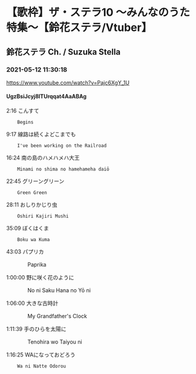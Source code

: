 # 【歌枠】ザ・ステラ10 ～みんなのうた特集～【鈴花ステラ/Vtuber】

## 鈴花ステラ Ch. / Suzuka Stella

### 2021-05-12 11:30:18

https://www.youtube.com/watch?v=Pajc6XgY_1U

#### UgzBsiJcyj8lTUrqqat4AaABAg

2:16	こんすて

		Begins



9:17	線路は続くよどこまでも

		I've been working on the Railroad



16:24	南の島のハメハメハ大王

		Minami no shima no hamehameha daiō



22:45	グリーングリーン

		Green Green



28:11	おしりかじり虫

		Oshiri Kajiri Mushi 



35:09	ぼくはくま

		Boku wa Kuma



43:03	パプリカ

　　　　Paprika



1:00:00	野に咲く花のように

　　　　No ni Saku Hana no Yō ni



1:06:00	大きな古時計

　　　　My Grandfather's Clock



1:11:39	手のひらを太陽に

　　　　Tenohira wo Taiyou ni



1:16:25	WAになっておどろう

		Wa ni Natte Odorou

